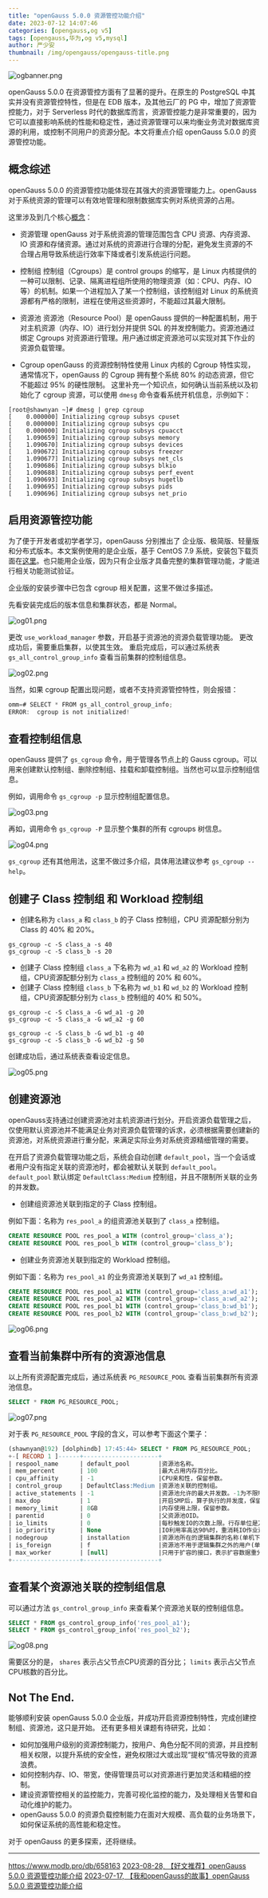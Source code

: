 ```yaml
---
title: "openGauss 5.0.0 资源管控功能介绍"
date: 2023-07-12 14:07:46
categories: [opengauss,og v5]
tags: [opengauss,华为,og v5,mysql]
author: 严少安
thumbnail: /img/opengauss/opengauss-title.png
---
```


<img alt="ogbanner.png" src="https://oss-emcsprod-public.modb.pro/image/editor/20230712-97f91762-f04e-41eb-95b7-49337141fc0d.png" referrerpolicy="no-referrer"/>

openGauss 5.0.0 在资源管控方面有了显著的提升。在原生的 PostgreSQL 中其实并没有资源管控特性，但是在 EDB 版本，及其他云厂的 PG 中，增加了资源管控能力，对于 Serverless 时代的数据库而言，资源管控能力是非常重要的，因为它可以直接影响系统的性能和稳定性，通过资源管理可以来均衡业务流对数据库资源的利用，或控制不同用户的资源分配。本文将重点介绍 openGauss 5.0.0 的资源管控功能。

## 概念综述

openGauss 5.0.0 的资源管控功能体现在其强大的资源管理能力上。openGauss 对于系统资源的管理可以有效地管理和限制数据库实例对系统资源的占用。

这里涉及到几个核心[概念](https://docs.opengauss.org/zh/docs/5.0.0/docs/PerformanceTuningGuide/%E8%B5%84%E6%BA%90%E8%B4%9F%E8%BD%BD%E7%AE%A1%E7%90%86%E6%A6%82%E8%BF%B0.html)：

- 资源管理
openGauss 对于系统资源的管理范围包含 CPU 资源、内存资源、IO 资源和存储资源。通过对系统的资源进行合理的分配，避免发生资源的不合理占用导致系统运行效率下降或者引发系统运行问题。

- 控制组
控制组（Cgroups）是 control groups 的缩写，是 Linux 内核提供的一种可以限制、记录、隔离进程组所使用的物理资源（如：CPU、内存、IO等）的机制。如果一个进程加入了某一个控制组，该控制组对 Linux 的系统资源都有严格的限制，进程在使用这些资源时，不能超过其最大限制。

- 资源池
资源池（Resource Pool）是 openGauss 提供的一种配置机制，用于对主机资源（内存、IO）进行划分并提供 SQL 的并发控制能力。资源池通过绑定 Cgroups 对资源进行管理。用户通过绑定资源池可以实现对其下作业的资源负载管理。

- Cgroup
openGauss 的资源控制特性使用 Linux 内核的 Cgroup 特性实现，通常情况下，openGauss 的 Cgroup 拥有整个系统 80% 的动态资源，但它不能超过 95% 的硬性限制。
这里补充一个知识点，如何确认当前系统以及初始化了 cgroup 资源，可以使用 `dmesg` 命令查看系统开机信息，示例如下：

```shell
[root@shawnyan ~]# dmesg | grep cgroup
[    0.000000] Initializing cgroup subsys cpuset
[    0.000000] Initializing cgroup subsys cpu
[    0.000000] Initializing cgroup subsys cpuacct
[    1.090659] Initializing cgroup subsys memory
[    1.090670] Initializing cgroup subsys devices
[    1.090672] Initializing cgroup subsys freezer
[    1.090677] Initializing cgroup subsys net_cls
[    1.090686] Initializing cgroup subsys blkio
[    1.090688] Initializing cgroup subsys perf_event
[    1.090693] Initializing cgroup subsys hugetlb
[    1.090695] Initializing cgroup subsys pids
[    1.090696] Initializing cgroup subsys net_prio
```

## 启用资源管控功能

为了便于开发者或初学者学习，openGauss 分别推出了 企业版、极简版、轻量版和分布式版本。本文案例使用的是企业版，基于 CentOS 7.9 系统，安装包下载页面在[这里](https://opengauss.org/zh/download/)。也只能用企业版，因为只有企业版才具备完整的集群管理功能，才能进行相关功能测试验证。

企业版的安装步骤中已包含 cgroup 相关配置，这里不做过多描述。

先看安装完成后的版本信息和集群状态，都是 Normal。

<img alt="og01.png" src="https://oss-emcsprod-public.modb.pro/image/editor/20230712-f00a07cc-160b-4223-8461-ebd8df3ef71b.png" referrerpolicy="no-referrer"/>

更改 `use_workload_manager` 参数，开启基于资源池的资源负载管理功能。
更改成功后，需要重启集群，以使其生效。
重启完成后，可以通过系统表 `gs_all_control_group_info` 查看当前集群的控制组信息。

<img alt="og02.png" src="https://oss-emcsprod-public.modb.pro/image/editor/20230712-25cd54b9-eec4-46ad-9a33-58bb7f7f6d4c.png" referrerpolicy="no-referrer"/>

当然，如果 cgroup 配置出现问题，或者不支持资源管控特性，则会报错：

```c
omm=# SELECT * FROM gs_all_control_group_info;
ERROR:  cgroup is not initialized!
```


## 查看控制组信息

openGauss 提供了 `gs_cgroup` 命令，用于管理各节点上的 Gauss cgroup。可以用来创建默认控制组、删除控制组、挂载和卸载控制组。当然也可以显示控制组信息。

例如，调用命令 `gs_cgroup -p` 显示控制组配置信息。

<img alt="og03.png" src="https://oss-emcsprod-public.modb.pro/image/editor/20230712-5576a81d-a971-4f6f-bac4-c0a0b47dd894.png" referrerpolicy="no-referrer"/>

再如，调用命令 `gs_cgroup -P` 显示整个集群的所有 cgroups 树信息。

<img alt="og04.png" src="https://oss-emcsprod-public.modb.pro/image/editor/20230712-ab266be7-8638-4121-a293-8cc4facd4dc5.png" referrerpolicy="no-referrer"/>

`gs_cgroup` 还有其他用法，这里不做过多介绍，具体用法建议参考 `gs_cgroup --help`。


## 创建子 Class 控制组 和 Workload 控制组

- 创建名称为 `class_a` 和 `class_b` 的子 Class 控制组，CPU 资源配额分别为 Class 的 40% 和 20%。

```shell
gs_cgroup -c -S class_a -s 40
gs_cgroup -c -S class_b -s 20
```

- 创建子 Class 控制组 `class_a` 下名称为 `wd_a1` 和 `wd_a2` 的 Workload 控制组，CPU资源配额分别为 `class_a` 控制组的 20% 和 60%。
- 创建子 Class 控制组 `class_b` 下名称为 `wd_b1` 和 `wd_b2` 的 Workload 控制组，CPU资源配额分别为 `class_b` 控制组的 40% 和 50%。

```shell
gs_cgroup -c -S class_a -G wd_a1 -g 20 
gs_cgroup -c -S class_a -G wd_a2 -g 60 

gs_cgroup -c -S class_b -G wd_b1 -g 40
gs_cgroup -c -S class_b -G wd_b2 -g 50
```

创建成功后，通过系统表查看设定信息。

<img alt="og05.png" src="https://oss-emcsprod-public.modb.pro/image/editor/20230712-c4250845-548d-402d-8d7d-9523294e3e53.png" referrerpolicy="no-referrer"/>


## 创建资源池

openGauss支持通过创建资源池对主机资源进行划分。开启资源负载管理之后，仅使用默认资源池并不能满足业务对资源负载管理的诉求，必须根据需要创建新的资源池，对系统资源进行重分配，来满足实际业务对系统资源精细管理的需要。

在开启了资源负载管理功能之后，系统会自动创建 `default_pool`，当一个会话或者用户没有指定关联的资源池时，都会被默认关联到 `default_pool`。`default_pool` 默认绑定 `DefaultClass:Medium` 控制组，并且不限制所关联的业务的并发数。

- 创建组资源池关联到指定的子 Class 控制组。

例如下面：名称为 `res_pool_a` 的组资源池关联到了 `class_a` 控制组。

```sql
CREATE RESOURCE POOL res_pool_a WITH (control_group='class_a');
CREATE RESOURCE POOL res_pool_b WITH (control_group='class_b');
```

- 创建业务资源池关联到指定的 Workload 控制组。

例如下面：名称为 `res_pool_a1` 的业务资源池关联到了 `wd_a1` 控制组。

```sql
CREATE RESOURCE POOL res_pool_a1 WITH (control_group='class_a:wd_a1');
CREATE RESOURCE POOL res_pool_a2 WITH (control_group='class_a:wd_a2');
CREATE RESOURCE POOL res_pool_b1 WITH (control_group='class_b:wd_b1');
CREATE RESOURCE POOL res_pool_b2 WITH (control_group='class_b:wd_b2');
```

<img alt="og06.png" src="https://oss-emcsprod-public.modb.pro/image/editor/20230712-e8d70b53-112d-4da4-a81b-3ceefe238d65.png" referrerpolicy="no-referrer"/>

## 查看当前集群中所有的资源池信息

以上所有资源配置完成后，通过系统表 `PG_RESOURCE_POOL` 查看当前集群所有资源池信息。

```sql
SELECT * FROM PG_RESOURCE_POOL;
```

<img alt="og07.png" src="https://oss-emcsprod-public.modb.pro/image/editor/20230712-4fe2a81f-8f4d-4e3f-87f1-ed220247201d.png" referrerpolicy="no-referrer"/>

对于表 `PG_RESOURCE_POOL` 字段的含义，可以参考下面这个栗子：

```sql
(shawnyan@192) [dolphindb] 17:45:44> SELECT * FROM PG_RESOURCE_POOL;
+-[ RECORD 1 ]------+---------------------+
| respool_name      | default_pool        |资源池名称。
| mem_percent       | 100                 |最大占用内存百分比。
| cpu_affinity      | -1                  |CPU亲和性，保留参数。
| control_group     | DefaultClass:Medium |资源池关联的控制组。
| active_statements | -1                  |资源池允许的最大并发数。-1为不限制并发数量，最大值不超过INT_MAX。
| max_dop           | 1                   |开启SMP后，算子执行的并发度，保留参数。
| memory_limit      | 8GB                 |内存使用上限，保留参数。
| parentid          | 0                   |父资源池OID。
| io_limits         | 0                   |每秒触发IO的次数上限。行存单位是万次/s，列存是次/s。0表示不控制，最大值不超过INT_MAX。
| io_priority       | None                |IO利用率高达90%时，重消耗IO作业进行IO资源管控时关联的优先级等级。None表示不控制。
| nodegroup         | installation        |资源池所在的逻辑集群的名称(单机下不生效)。
| is_foreign        | f                   |资源池不用于逻辑集群之外的用户(单机下不生效)。
| max_worker        | [null]              |只用于扩容的接口，表示扩容数据重分布时，表内插入并发度。
+-------------------+---------------------+
```

## 查看某个资源池关联的控制组信息

可以通过方法 `gs_control_group_info` 来查看某个资源池关联的控制组信息。

```sql
SELECT * FROM gs_control_group_info('res_pool_a1');
SELECT * FROM gs_control_group_info('res_pool_b2');
```

<img alt="og08.png" src="https://oss-emcsprod-public.modb.pro/image/editor/20230712-ef29d417-bfd7-4f7f-934a-3f36ffb43692.png" referrerpolicy="no-referrer"/>

需要区分的是， `shares` 表示占父节点CPU资源的百分比； `limits` 表示占父节点CPU核数的百分比。

## Not The End.

能够顺利安装 openGauss 5.0.0 企业版，并成功开启资源控制特性，完成创建控制组、资源池，这只是开始。
还有更多相关课题有待研究，比如：

- 如何加强用户级别的资源控制能力，按用户、角色分配不同的资源，并且控制相关权限，以提升系统的安全性，避免权限过大或出现“提权”情况导致的资源浪费。
- 如何控制内存、IO、带宽，使得管理员可以对资源进行更加灵活和精细的控制。
- 建设资源管控相关的监控能力，完善可视化监控的能力，及处理相关告警和自动化维护的能力。
- openGauss 5.0.0 的资源负载控制能力在面对大规模、高负载的业务场景下，如何保证系统的高性能和稳定性。

对于 openGauss 的更多探索，还将继续。


---
https://www.modb.pro/db/658163
[2023-08-28, 【好文推荐】openGauss 5.0.0 资源管控功能介绍](https://mp.weixin.qq.com/s?__biz=MzIyMDE3ODk1Nw==&mid=2247511266&idx=1&sn=a86c4bc257c5df272b5efd4d49f35f7c)
[2023-07-17, 【我和openGauss的故事】openGauss 5.0.0 资源管控功能介绍](https://mp.weixin.qq.com/s?__biz=MzIyMDE3ODk1Nw==&mid=2247510060&idx=4&sn=8a073e1eaa3e8f0c28754937b3928b6e)
